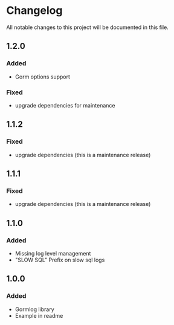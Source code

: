 # Changelog

All notable changes to this project will be documented in this file.

## 1.2.0
### Added
- Gorm options support
### Fixed
- upgrade dependencies for maintenance

## 1.1.2
### Fixed
- upgrade dependencies (this is a maintenance release)

## 1.1.1
### Fixed
- upgrade dependencies (this is a maintenance release)

## 1.1.0
### Added
- Missing log level management
- "SLOW SQL" Prefix on slow sql logs

## 1.0.0
### Added
- Gormlog library
- Example in readme